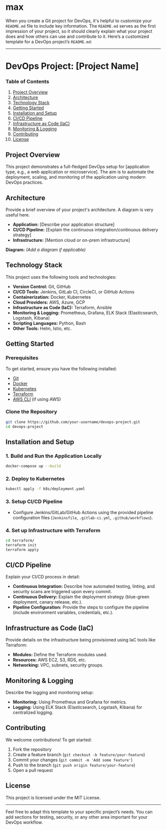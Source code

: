 # max
When you create a Git project for DevOps, it's helpful to customize your `README.md` file to include key information. The `README.md` serves as the first impression of your project, so it should clearly explain what your project does and how others can use and contribute to it. Here’s a customized template for a DevOps project’s `README.md`:

---

# DevOps Project: [Project Name]

### Table of Contents
1. [Project Overview](#project-overview)
2. [Architecture](#architecture)
3. [Technology Stack](#technology-stack)
4. [Getting Started](#getting-started)
5. [Installation and Setup](#installation-and-setup)
6. [CI/CD Pipeline](#ci-cd-pipeline)
7. [Infrastructure as Code (IaC)](#infrastructure-as-code-iac)
8. [Monitoring & Logging](#monitoring-logging)
9. [Contributing](#contributing)
10. [License](#license)

## Project Overview

This project demonstrates a full-fledged DevOps setup for [application type, e.g., a web application or microservice]. The aim is to automate the deployment, scaling, and monitoring of the application using modern DevOps practices.

## Architecture

Provide a brief overview of your project's architecture. A diagram is very useful here.

- **Application:** [Describe your application structure]
- **CI/CD Pipeline:** [Explain the continuous integration/continuous delivery strategy]
- **Infrastructure:** [Mention cloud or on-prem infrastructure]
  
**Diagram:** *(Add a diagram if applicable)*

## Technology Stack

This project uses the following tools and technologies:

- **Version Control:** Git, GitHub
- **CI/CD Tools:** Jenkins, GitLab CI, CircleCI, or GitHub Actions
- **Containerization:** Docker, Kubernetes
- **Cloud Providers:** AWS, Azure, GCP
- **Infrastructure as Code (IaC):** Terraform, Ansible
- **Monitoring & Logging:** Prometheus, Grafana, ELK Stack (Elasticsearch, Logstash, Kibana)
- **Scripting Languages:** Python, Bash
- **Other Tools:** Helm, Istio, etc.

## Getting Started

### Prerequisites

To get started, ensure you have the following installed:

- [Git](https://git-scm.com/)
- [Docker](https://www.docker.com/)
- [Kubernetes](https://kubernetes.io/)
- [Terraform](https://www.terraform.io/)
- [AWS CLI](https://aws.amazon.com/cli/) (if using AWS)

### Clone the Repository

```bash
git clone https://github.com/your-username/devops-project.git
cd devops-project
```

## Installation and Setup

### 1. Build and Run the Application Locally

```bash
docker-compose up --build
```

### 2. Deploy to Kubernetes

```bash
kubectl apply -f k8s/deployment.yaml
```

### 3. Setup CI/CD Pipeline

- Configure Jenkins/GitLab/GitHub Actions using the provided pipeline configuration files (`Jenkinsfile`, `.gitlab-ci.yml`, `.github/workflows`).
  
### 4. Set up Infrastructure with Terraform

```bash
cd terraform/
terraform init
terraform apply
```

## CI/CD Pipeline

Explain your CI/CD process in detail:

- **Continuous Integration:** Describe how automated testing, linting, and security scans are triggered upon every commit.
- **Continuous Delivery:** Explain the deployment strategy (blue-green deployment, canary release, etc.).
- **Pipeline Configuration:** Provide the steps to configure the pipeline (include environment variables, credentials, etc.).

## Infrastructure as Code (IaC)

Provide details on the infrastructure being provisioned using IaC tools like Terraform:

- **Modules:** Define the Terraform modules used.
- **Resources:** AWS EC2, S3, RDS, etc.
- **Networking:** VPC, subnets, security groups.

## Monitoring & Logging

Describe the logging and monitoring setup:

- **Monitoring:** Using Prometheus and Grafana for metrics.
- **Logging:** Using ELK Stack (Elasticsearch, Logstash, Kibana) for centralized logging.

## Contributing

We welcome contributions! To get started:

1. Fork the repository
2. Create a feature branch (`git checkout -b feature/your-feature`)
3. Commit your changes (`git commit -m 'Add some feature'`)
4. Push to the branch (`git push origin feature/your-feature`)
5. Open a pull request

## License

This project is licensed under the MIT License.

---

Feel free to adapt this template to your specific project’s needs. You can add sections for testing, security, or any other area important for your DevOps workflow.
